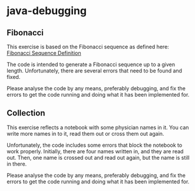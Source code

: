 # java-debugging

## Fibonacci
This exercise is based on the Fibonacci sequence as defined here: [Fibonacci Sequence Definition](fibonacci-sequence.md)

The code is intended to generate a Fibonacci sequence up to a given length. Unfortunately, there are several errors 
that need to be found and fixed. 

Please analyse the code by any means, preferably debugging, and fix the errors to get the code running and doing 
what it has been implemented for. 

## Collection
This exercise reflects a notebook with some physician names in it. You can write more names in to it, read them out 
or cross them out again. 

Unfortunately, the code includes some errors that block the notebook to work properly. Initially, there are four names 
written in, and they are read out. Then, one name is crossed out and read out again, but the name is still in there.

Please analyse the code by any means, preferably debugging, and fix the errors to get the code running and doing
what it has been implemented for. 
